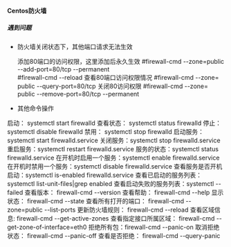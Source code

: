 #### Centos防火墙

##### 遇到问题

- 防火墙关闭状态下，其他端口请求无法生效

  添加80端口的访问权限，这里添加后永久生效
          #firewall-cmd --zone=public --add-port=80/tcp --permanent    
          #firewall-cmd --reload
  查看80端口访问权限情况
         #firewall-cmd --zone= public --query-port=80/tcp
  关闭80访问权限
         #firewall-cmd --zone= public --remove-port=80/tcp --permanent
  
  
  

-  其他命令操作 

  启动： systemctl start firewalld
  查看状态： systemctl status firewalld 
  停止： systemctl disable firewalld
  禁用： systemctl stop firewalld
  启动服务：systemctl start firewalld.service
  关闭服务：systemctl stop firewalld.service
  重启服务：systemctl restart firewalld.service
  服务的状态：systemctl status firewalld.service
  在开机时启用一个服务：systemctl enable firewalld.service
  在开机时禁用一个服务：systemctl disable firewalld.service
  查看服务是否开机启动：systemctl is-enabled firewalld.service
  查看已启动的服务列表：systemctl list-unit-files|grep enabled
  查看启动失败的服务列表：systemctl --failed
  查看版本： firewall-cmd --version
  查看帮助： firewall-cmd --help
  显示状态： firewall-cmd --state
  查看所有打开的端口： firewall-cmd --zone=public --list-ports
  更新防火墙规则： firewall-cmd --reload
  查看区域信息:  firewall-cmd --get-active-zones
  查看指定接口所属区域： firewall-cmd --get-zone-of-interface=eth0
  拒绝所有包：firewall-cmd --panic-on
  取消拒绝状态： firewall-cmd --panic-off
  查看是否拒绝： firewall-cmd --query-panic

  